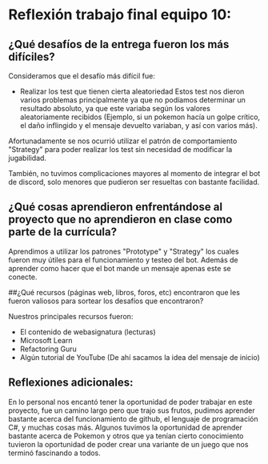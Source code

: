 # Reflexión trabajo final equipo 10:

## ¿Qué desafíos de la entrega fueron los más difíciles?

Consideramos que el desafío más difícil fue:

- Realizar los test que tienen cierta aleatoriedad
Estos test nos dieron varios problemas principalmente ya que no podíamos determinar un resultado absoluto, ya que este variaba según los valores aleatoriamente recibidos (Ejemplo, si un pokemon hacía un golpe crítico, el daño inflingido y el mensaje devuelto variaban, y así con varios más).

Afortunadamente se nos ocurrió utilizar el patrón de comportamiento "Strategy" para poder realizar los test sin necesidad de modificar la jugabilidad.

También, no tuvimos complicaciones mayores al momento de integrar el bot de discord, solo menores que pudieron ser resueltas con bastante facilidad.

## ¿Qué cosas aprendieron enfrentándose al proyecto que no aprendieron en clase como parte de la currícula?

Aprendimos a utilizar los patrones "Prototype" y "Strategy" los cuales fueron muy útiles para el funcionamiento y testeo del bot. Además de aprender como hacer que el bot mande un mensaje apenas este se conecte.

##¿Qué recursos (páginas web, libros, foros, etc) encontraron que les fueron valiosos para sortear los desafíos que encontraron?

Nuestros principales recursos fueron:

- El contenido de webasignatura (lecturas)
- Microsoft Learn
- Refactoring Guru
- Algún tutorial de YouTube (De ahí sacamos la idea del mensaje de inicio)

## Reflexiones adicionales:

En lo personal nos encantó tener la oportunidad de poder trabajar en este proyecto, fue un camino largo pero que trajo sus frutos, pudimos aprender bastante acerca del funcionamiento de github, el lenguaje de programación C#, y muchas cosas más.
Algunos tuvimos la oportunidad de aprender bastante acerca de Pokemon y otros que ya tenían cierto conocimiento tuvieron la oportunidad de poder crear una variante de un juego que nos terminó fascinando a todos.
